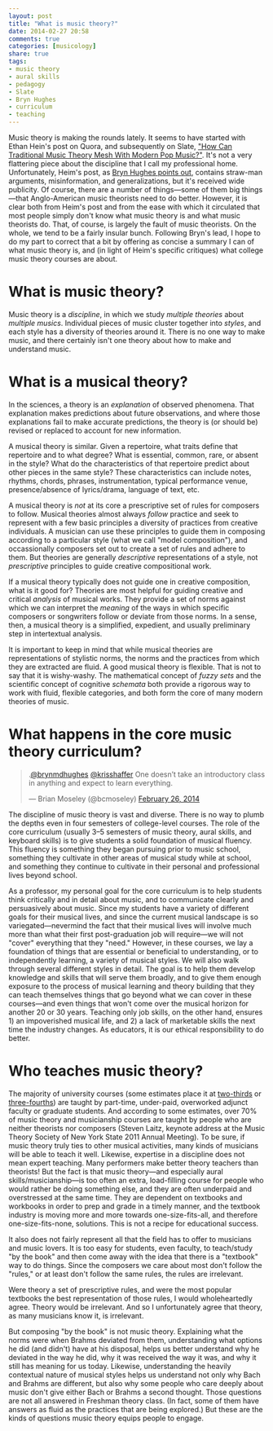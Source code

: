 ```yaml
---
layout: post
title: "What is music theory?"
date: 2014-02-27 20:58
comments: true
categories: [musicology]
share: true
tags:
- music theory
- aural skills
- pedagogy
- Slate
- Bryn Hughes
- curriculum
- teaching
---
```


Music theory is making the rounds lately. It seems to have started with Ethan Hein's post on Quora, and subsequently on Slate, ["How Can Traditional Music Theory Mesh With Modern Pop Music?"](http://www.slate.com/blogs/quora/2014/02/17/teaching_music_theory_how_can_modern_music_mix_with_traditional_theory.html). It's not a very flattering piece about the discipline that I call my professional home. Unfortunately, Heim's post, as [Bryn Hughes points out](http://blog.brynhughes.org/2014/02/in-defense-of-music-theory.html), contains straw-man arguments, misinformation, and generalizations, but it's received wide publicity. Of course, there are a number of things—some of them big things—that Anglo-American music theorists need to do better. However, it is clear both from Heim's post and from the ease with which it circulated that most people simply don't know what music theory is and what music theorists do. That, of course, is largely the fault of music theorists. On the whole, we tend to be a fairly insular bunch. Following Bryn's lead, I hope to do my part to correct that a bit by offering as concise a summary I can of what music theory is, and (in light of Heim's specific critiques) what college music theory courses are about.

# What is music theory?

Music theory is a *discipline*, in which we study *multiple theories* about *multiple musics*. Individual pieces of music cluster together into *styles*, and each style has a diversity of theories around it. There is no one way to make music, and there certainly isn't one theory about how to make and understand music.

# What is a musical theory?

In the sciences, a theory is an *explanation* of observed phenomena. That explanation makes predictions about future observations, and where those explanations fail to make accurate predictions, the theory is (or should be) revised or replaced to account for new information.

A musical theory is similar. Given a repertoire, what traits define that repertoire and to what degree? What is essential, common, rare, or absent in the style? What do the characteristics of that repertoire predict about other pieces in the same style? These characteristics can include notes, rhythms, chords, phrases, instrumentation, typical performance venue, presence/absence of lyrics/drama, language of text, etc.

A musical theory is *not* at its core a prescriptive set of rules for composers to follow. Musical theories almost always *follow* practice and seek to represent with a few basic principles a diversity of practices from creative individuals. A musician can use these principles to guide them in composing according to a particular style (what we call "model composition"), and occassionally composers set out to create a set of rules and adhere to them. But theories are generally *descriptive* representations of a style, not *prescriptive* principles to guide creative compositional work.

If a musical theory typically does not guide one in creative composition, what is it good for? Theories are most helpful for guiding creative and critical *analysis* of musical works. They provide a set of norms against which we can interpret the *meaning* of the ways in which specific composers or songwriters follow or deviate from those norms. In a sense, then, a musical theory is a simplified, expedient, and usually preliminary step in intertextual analysis.

It is important to keep in mind that while musical theories are representations of stylistic norms, the norms and the practices from which they are extracted are fluid. A good musical theory is flexible. That is not to say that it is wishy-washy. The mathematical concept of *fuzzy sets* and the scientific concept of cognitive *schemata* both provide a rigorous way to work with fluid, flexible categories, and both form the core of many modern theories of music.

# What happens in the core music theory curriculum?

<blockquote class="twitter-tweet" data-conversation="none" data-cards="hidden" data-partner="tweetdeck"><p>.<a href="https://twitter.com/brynmdhughes">@brynmdhughes</a> <a href="https://twitter.com/krisshaffer">@krisshaffer</a> One doesn’t take an introductory class in anything and expect to learn everything.</p>&mdash; Brian Moseley (@bcmoseley) <a href="https://twitter.com/bcmoseley/statuses/438771150353891328">February 26, 2014</a></blockquote>
<script async src="//platform.twitter.com/widgets.js" charset="utf-8"></script>

The discipline of music theory is vast and diverse. There is no way to plumb the depths even in four semesters of college-level courses. The role of the core curriculum (usually 3–5 semesters of music theory, aural skills, and keyboard skills) is to give students a solid foundation of musical fluency. This fluency is something they began pursuing prior to music school, something they cultivate in other areas of musical study while at school, and something they continue to cultivate in their personal and professional lives beyond school.

As a professor, my personal goal for the core curriculum is to help students think critically and in detail about music, and to communicate clearly and persuasively about music. Since my students have a variety of different goals for their musical lives, and since the current musical landscape is so variegated—nevermind the fact that their musical lives will involve much more than what their first post-graduation job will require—we will not "cover" everything that they "need." However, in these courses, we lay a foundation of things that are essential or beneficial to understanding, or to independently learning, a variety of musical styles. We will also walk through several different styles in detail. The goal is to help them develop knowledge and skills that will serve them broadly, and to give them enough exposure to the process of musical learning and theory building that they can teach themselves things that go beyond what we can cover in these courses—and even things that won't come over the musical horizon for another 20 or 30 years. Teaching only job skills, on the other hand, ensures 1) an impoverished musical life, and 2) a lack of marketable skills the next time the industry changes. As educators, it is our ethical responsibility to do better.

# Who teaches music theory?

The majority of university courses (some estimates place it at [two-thirds](http://www.insidehighered.com/news/2013/01/09/adjunct-leaders-consider-strategies-force-change) or [three-fourths](http://www.labornotes.org/2013/05/adjunct-faculty-now-majority-organize-citywide)) are taught by part-time, under-paid, overworked adjunct faculty or graduate students. And according to some estimates, over 70% of music theory and musicianship courses are taught by people who are neither theorists nor composers (Steven Laitz, keynote address at the Music Theory Society of New York State 2011 Annual Meeting). To be sure, if music theory truly ties to other musical activities, many kinds of musicians will be able to teach it well. Likewise, expertise in a discipline does not mean expert teaching. Many performers make better theory teachers than theorists! But the fact is that music theory—and especially aural skills/musicianship—is too often an extra, load-filling course for people who would rather be doing something else, and they are often underpaid and overstressed at the same time. They are dependent on textbooks and workbooks in order to prep and grade in a timely manner, and the textbook industry is moving more and more towards one-size-fits-all, and therefore one-size-fits-none, solutions. This is not a recipe for educational success.

It also does not fairly represent all that the field has to offer to musicians and music lovers. It is too easy for students, even faculty, to teach/study "by the book" and then come away with the idea that there is a "textbook" way to do things. Since the composers we care about most don't follow the "rules," or at least don't follow the same rules, the rules are irrelevant.

Were theory a set of prescriptive rules, and were the most popular textbooks the best representation of those rules, I would wholeheartedly agree. Theory would be irrelevant. And so I unfortunately agree that theory, as many musicians know it, is irrelevant.

But composing "by the book" is not music theory. Explaining what the norms were when Brahms deviated from them, understanding what options he did (and didn't) have at his disposal, helps us better understand why he deviated in the way he did, why it was received the way it was, and why it still has meaning for us today. Likewise, understanding the heavily contextual nature of musical styles helps us understand not only why Bach and Brahms are different, but also why some people who care deeply about music don't give either Bach or Brahms a second thought. Those questions are not all answered in Freshman theory class. (In fact, some of them have answers as fluid as the practices that are being explored.) But these are the kinds of questions music theory equips people to engage.
